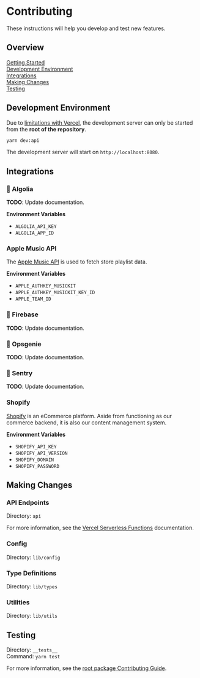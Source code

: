 # Contributing

These instructions will help you develop and test new features.

## Overview

[Getting Started](../../../docs/CONTRIBUTING.md)  
[Development Environment](#development-environment)  
[Integrations](#integrations)  
[Making Changes](#making-changes)  
[Testing](#testing)

## Development Environment

Due to [limitations with Vercel][1], the development server can only be started
from the **root of the repository**.

```zsh
yarn dev:api
```

The development server will start on `http://localhost:8080`.

## Integrations

### 🚧 Algolia

**TODO**: Update documentation.

**Environment Variables**

- `ALGOLIA_API_KEY`
- `ALGOLIA_APP_ID`

### Apple Music API

The [Apple Music API][3] is used to fetch store playlist data.

**Environment Variables**

- `APPLE_AUTHKEY_MUSICKIT`
- `APPLE_AUTHKEY_MUSICKIT_KEY_ID`
- `APPLE_TEAM_ID`

### 🚧 Firebase

**TODO**: Update documentation.

### 🚧 Opsgenie

**TODO**: Update documentation.

### 🚧 Sentry

**TODO**: Update documentation.

### Shopify

[Shopify][8] is an eCommerce platform. Aside from functioning as our commerce
backend, it is also our content management system.

**Environment Variables**

- `SHOPIFY_API_KEY`
- `SHOPIFY_API_VERSION`
- `SHOPIFY_DOMAIN`
- `SHOPIFY_PASSWORD`

## Making Changes

### API Endpoints

Directory: `api`

For more information, see the [Vercel Serverless Functions][9] documentation.

### Config

Directory: `lib/config`

### Type Definitions

Directory: `lib/types`

### Utilities

Directory: `lib/utils`

## Testing

Directory: `__tests__`  
Command: `yarn test`

For more information, see the [root package Contributing Guide][10].

[1]: https://github.com/vercel/vercel/discussions/5294#discussioncomment-269338
[2]: https://www.algolia.com/
[3]: https://developer.apple.com/documentation/applemusicapi/
[4]: https://firebase.google.com/docs/admin/setup
[5]: https://www.atlassian.com/software/opsgenie
[6]: https://docs.opsgenie.com/docs/sentry-integration
[7]: https://sentry.io
[8]: https://www.shopify.com/
[9]: https://vercel.com/docs/serverless-functions/introduction
[10]: ../../../docs/CONTRIBUTING.md#testing
